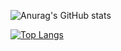 ![Anurag's GitHub stats](https://github-readme-stats.vercel.app/api?username=whoppps&show_icons=true&theme=radical)

[![Top Langs](https://github-readme-stats.vercel.app/api/top-langs/?username=whoppps)](https://github.com/anuraghazra/github-readme-stats)


